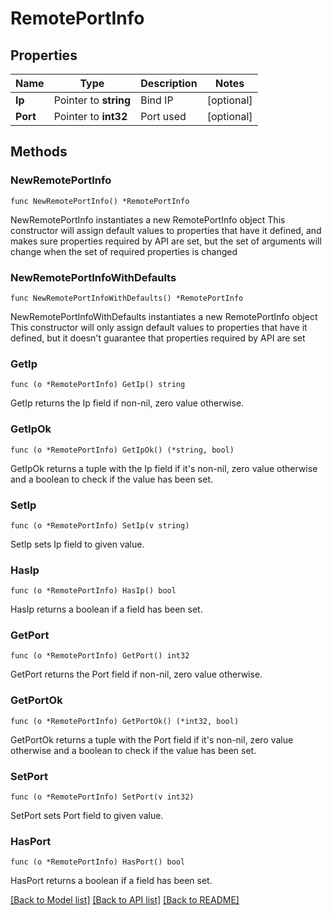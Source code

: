 # RemotePortInfo

## Properties

Name | Type | Description | Notes
------------ | ------------- | ------------- | -------------
**Ip** | Pointer to **string** | Bind IP | [optional] 
**Port** | Pointer to **int32** | Port used | [optional] 

## Methods

### NewRemotePortInfo

`func NewRemotePortInfo() *RemotePortInfo`

NewRemotePortInfo instantiates a new RemotePortInfo object
This constructor will assign default values to properties that have it defined,
and makes sure properties required by API are set, but the set of arguments
will change when the set of required properties is changed

### NewRemotePortInfoWithDefaults

`func NewRemotePortInfoWithDefaults() *RemotePortInfo`

NewRemotePortInfoWithDefaults instantiates a new RemotePortInfo object
This constructor will only assign default values to properties that have it defined,
but it doesn't guarantee that properties required by API are set

### GetIp

`func (o *RemotePortInfo) GetIp() string`

GetIp returns the Ip field if non-nil, zero value otherwise.

### GetIpOk

`func (o *RemotePortInfo) GetIpOk() (*string, bool)`

GetIpOk returns a tuple with the Ip field if it's non-nil, zero value otherwise
and a boolean to check if the value has been set.

### SetIp

`func (o *RemotePortInfo) SetIp(v string)`

SetIp sets Ip field to given value.

### HasIp

`func (o *RemotePortInfo) HasIp() bool`

HasIp returns a boolean if a field has been set.

### GetPort

`func (o *RemotePortInfo) GetPort() int32`

GetPort returns the Port field if non-nil, zero value otherwise.

### GetPortOk

`func (o *RemotePortInfo) GetPortOk() (*int32, bool)`

GetPortOk returns a tuple with the Port field if it's non-nil, zero value otherwise
and a boolean to check if the value has been set.

### SetPort

`func (o *RemotePortInfo) SetPort(v int32)`

SetPort sets Port field to given value.

### HasPort

`func (o *RemotePortInfo) HasPort() bool`

HasPort returns a boolean if a field has been set.


[[Back to Model list]](../README.md#documentation-for-models) [[Back to API list]](../README.md#documentation-for-api-endpoints) [[Back to README]](../README.md)


